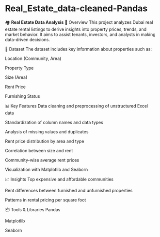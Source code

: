 # Real_Estate_data-cleaned-Pandas

🏘️ **Real Estate Data Analysis**
📌 Overview
This project analyzes Dubai real estate rental listings to derive insights into property prices, trends, and market behavior. It aims to assist tenants, investors, and analysts in making data-driven decisions.

📁 Dataset
The dataset includes key information about properties such as:

Location (Community, Area)

Property Type

Size (Area)

Rent Price

Furnishing Status

📊 Key Features
Data cleaning and preprocessing of unstructured Excel data

Standardization of column names and data types

Analysis of missing values and duplicates

Rent price distribution by area and type

Correlation between size and rent

Community-wise average rent prices

Visualization with Matplotlib and Seaborn

📈 Insights
Top expensive and affordable communities

Rent differences between furnished and unfurnished properties

Patterns in rental pricing per square foot

📦 Tools & Libraries
Pandas

Matplotlib

Seaborn

